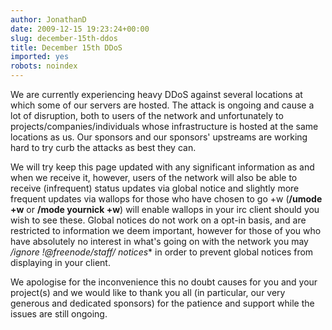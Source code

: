 ```yaml
---
author: JonathanD
date: 2009-12-15 19:23:24+00:00
slug: december-15th-ddos
title: December 15th DDoS
imported: yes
robots: noindex
---
```

We are currently experiencing heavy DDoS against several locations at which some of our servers are hosted. The attack is ongoing and cause a lot of disruption, both to users of the network and unfortunately to projects/companies/individuals whose infrastructure is hosted at the same locations as us. Our sponsors and our sponsors' upstreams are working hard to try curb the attacks as best they can.

We will try keep this page updated with any significant information as and when we receive it, however, users of the network will also be able to receive (infrequent) status updates via global notice and slightly more frequent updates via wallops for those who have chosen to go +w (**/umode +w** or **/mode yournick +w**) will enable wallops in your irc client should you wish to see these. Global notices do not work on a opt-in basis, and are restricted to information we deem important, however for those of you who have absolutely no interest in what's going on with the network you may **/ignore *!*@freenode/staff/* notices** in order to prevent global notices from displaying in your client.

We apologise for the inconvenience this no doubt causes for you and your project(s) and we would like to thank you all (in particular, our very generous and dedicated sponsors) for the patience and support while the issues are still ongoing.
